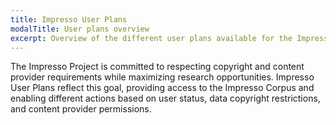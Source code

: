 ```yaml
---
title: Impresso User Plans
modalTitle: User plans overview
excerpt: Overview of the different user plans available for the Impresso Project
---
```


The Impresso Project is committed to respecting copyright and content provider requirements while maximizing research opportunities. Impresso User Plans reflect this goal, providing access to the Impresso Corpus and enabling different actions based on user status, data copyright restrictions, and content provider permissions.
